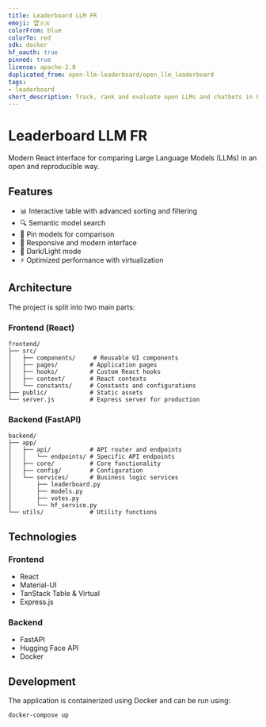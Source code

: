 ```yaml
---
title: Leaderboard LLM FR
emoji: 🏆🇫🇷
colorFrom: blue
colorTo: red
sdk: docker
hf_oauth: true
pinned: true
license: apache-2.0
duplicated_from: open-llm-leaderboard/open_llm_leaderboard
tags:
- leaderboard
short_description: Track, rank and evaluate open LLMs and chatbots in French
---
```


# Leaderboard LLM FR

Modern React interface for comparing Large Language Models (LLMs) in an open and reproducible way.

## Features

- 📊 Interactive table with advanced sorting and filtering
- 🔍 Semantic model search
- 📌 Pin models for comparison
- 📱 Responsive and modern interface
- 🎨 Dark/Light mode
- ⚡️ Optimized performance with virtualization

## Architecture

The project is split into two main parts:

### Frontend (React)

```
frontend/
├── src/
│   ├── components/     # Reusable UI components
│   ├── pages/         # Application pages
│   ├── hooks/         # Custom React hooks
│   ├── context/       # React contexts
│   └── constants/     # Constants and configurations
├── public/            # Static assets
└── server.js          # Express server for production
```

### Backend (FastAPI)

```
backend/
├── app/
│   ├── api/           # API router and endpoints
│   │   └── endpoints/ # Specific API endpoints
│   ├── core/          # Core functionality
│   ├── config/        # Configuration
│   └── services/      # Business logic services
│       ├── leaderboard.py
│       ├── models.py
│       ├── votes.py
│       └── hf_service.py
└── utils/             # Utility functions
```

## Technologies

### Frontend

- React
- Material-UI
- TanStack Table & Virtual
- Express.js

### Backend

- FastAPI
- Hugging Face API
- Docker

## Development

The application is containerized using Docker and can be run using:

```bash
docker-compose up
```
